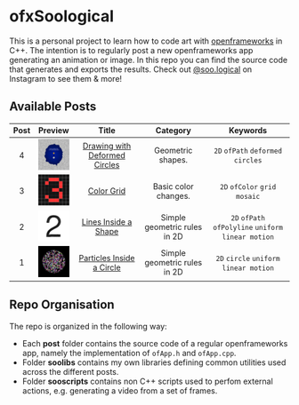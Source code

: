# ofxSoological

This is a personal project to learn how to code art with [openframeworks](https://openframeworks.cc/) in C++. The intention is to regularly post a new openframeworks app generating an animation or image. In this repo you can find the source code that generates and exports the results. Check out [@soo.logical](https://www.instagram.com/soo.logical/) on Instagram to see them & more!


## Available Posts

| Post | Preview | Title | Category | Keywords|
|:----:|:-------:|:-----:|:--------:|:-------:|
|4|<img src="post004/doc/output.png" width="60px">|[Drawing with Deformed Circles](post004/README.md)|Geometric shapes.|`2D` `ofPath` `deformed circles`
|3|<img src="post003/doc/end.png" width="60px">|[Color Grid](post003/README.md)|Basic color changes.|`2D` `ofColor` `grid` `mosaic`
|2|<img src="post002/doc/output.png" width="60px">|[Lines Inside a Shape](post002/README.md)|Simple geometric rules in 2D|`2D` `ofPath` `ofPolyline` `uniform linear motion`
|1|<img src="post001/doc/color.png" width="60px">|[Particles Inside a Circle](post001/README.md)|Simple geometric rules in 2D|`2D` `circle` `uniform linear motion`

## Repo Organisation

The repo is organized in the following way:
- Each **post** folder contains the source code of a regular openframeworks app, namely the implementation of `ofApp.h` and `ofApp.cpp`.
- Folder **soolibs** contains my own libraries defining common utilities used across the different posts.
- Folder **sooscripts** contains non C++ scripts used to perfom external actions, e.g. generating a video from a set of frames.


